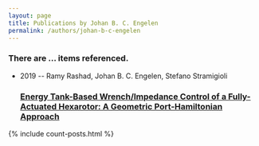 ```yaml
---
layout: page
title: Publications by Johan B. C. Engelen
permalink: /authors/johan-b-c-engelen
---
```


<h3 id="number-posts">There are ... items referenced.</h3>
<ul class="post-list">
<li><span class='post-meta'>2019 -- Ramy Rashad, Johan B. C. Engelen, Stefano Stramigioli</span><h3><a class='post-link' href="{{ site.baseurl }}/energy-tank-based-wrench-impedance-control-of-a-fully-actuated-hexarotor-a-geometric-port-hamiltonian-approach">Energy Tank-Based Wrench/Impedance Control of a Fully-Actuated Hexarotor: A Geometric Port-Hamiltonian Approach</a></h3></li>

</ul>
{% include count-posts.html %}
